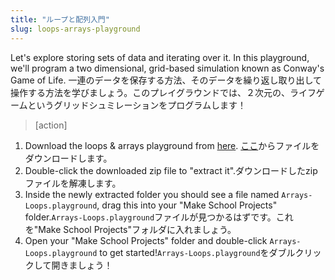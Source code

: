 ```yaml
---
title: "ループと配列入門"
slug: loops-arrays-playground
---
```


Let's explore storing sets of data and iterating over it. In this playground, we'll program a two dimensional, grid-based simulation known as Conway's Game of Life.
一連のデータを保存する方法、そのデータを繰り返し取り出して操作する方法を学びましょう。このプレイグラウンドでは、２次元の、ライフゲームというグリッドシュミレーションをプログラムします！

> [action]
>
1. Download the loops & arrays playground from [here](https://github.com/MakeSchool-Tutorials/Intro-Arrays-Loops-Swift-Playground/archive/swift4.zip).
[ここ]()からファイルをダウンロードします。
1. Double-click the downloaded zip file to "extract it".ダウンロードしたzipファイルを解凍します。
1. Inside the newly extracted folder you should see a file named `Arrays-Loops.playground`, drag this into your "Make School Projects" folder.`Arrays-Loops.playground`ファイルが見つかるはずです。これを"Make School Projects"フォルダに入れましょう。
1. Open your "Make School Projects" folder and double-click `Arrays-Loops.playground` to get started!`Arrays-Loops.playground`をダブルクリックして開きましょう！
